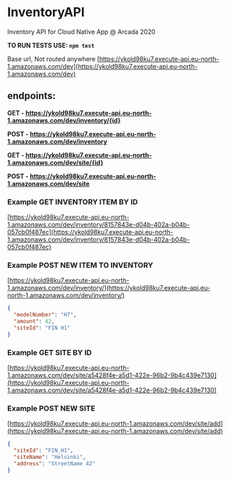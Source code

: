 # InventoryAPI
Inventory API for Cloud Native App @ Arcada 2020

**TO RUN TESTS USE: ```npm test```**

Base url, Not routed anywhere
[https://ykold98ku7.execute-api.eu-north-1.amazonaws.com/dev](https://ykold98ku7.execute-api.eu-north-1.amazonaws.com/dev)

## endpoints:
  **GET - https://ykold98ku7.execute-api.eu-north-1.amazonaws.com/dev/inventory/{id}**

  **POST - https://ykold98ku7.execute-api.eu-north-1.amazonaws.com/dev/inventory**

  **GET - https://ykold98ku7.execute-api.eu-north-1.amazonaws.com/dev/site/{id}**

  **POST - https://ykold98ku7.execute-api.eu-north-1.amazonaws.com/dev/site**



### Example GET INVENTORY ITEM BY ID
[https://ykold98ku7.execute-api.eu-north-1.amazonaws.com/dev/inventory/8157843e-d04b-402a-b04b-057cb0f487ec](https://ykold98ku7.execute-api.eu-north-1.amazonaws.com/dev/inventory/8157843e-d04b-402a-b04b-057cb0f487ec)

### Example POST NEW ITEM TO INVENTORY
[https://ykold98ku7.execute-api.eu-north-1.amazonaws.com/dev/inventory/](https://ykold98ku7.execute-api.eu-north-1.amazonaws.com/dev/inventory/)

```json
{
  "modelNumber": "H7", 
  "amount": 42,
  "siteId": "FIN H1"
}
```

### Example GET SITE BY ID
[https://ykold98ku7.execute-api.eu-north-1.amazonaws.com/dev/site/a5428f4e-a5d1-422e-96b2-9b4c439e7130](https://ykold98ku7.execute-api.eu-north-1.amazonaws.com/dev/site/a5428f4e-a5d1-422e-96b2-9b4c439e7130)

### Example POST NEW SITE

[https://ykold98ku7.execute-api.eu-north-1.amazonaws.com/dev/site/add](https://ykold98ku7.execute-api.eu-north-1.amazonaws.com/dev/site/add)

```json
{
  "siteId": "FIN_H1",
  "siteName": "Helsinki", 
  "address": "StreetName 42"
}
```